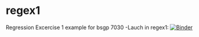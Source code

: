 # regex1
Regression Excercise 1 example for bsgp 7030
-Lauch in regex1: [![Binder](https://mybinder.org/badge_logo.svg)](https://mybinder.org/v2/gh/kyoungosu/regex1.git/HEAD)
